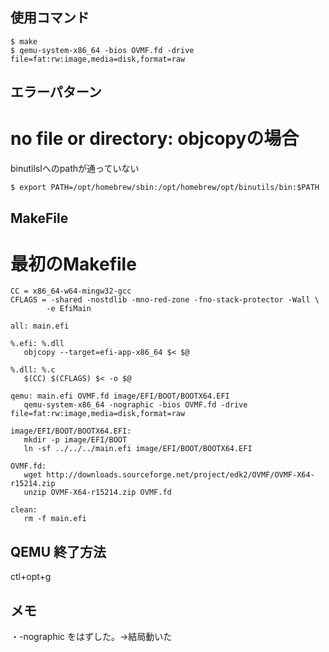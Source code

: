 ## 使用コマンド
```
$ make
$ qemu-system-x86_64 -bios OVMF.fd -drive file=fat:rw:image,media=disk,format=raw
```

## エラーパターン
# no file or directory: objcopyの場合
binutilslへのpathが通っていない
```
$ export PATH=/opt/homebrew/sbin:/opt/homebrew/opt/binutils/bin:$PATH 
```


## MakeFile 
# 最初のMakefile
 ```
 CC = x86_64-w64-mingw32-gcc
CFLAGS = -shared -nostdlib -mno-red-zone -fno-stack-protector -Wall \
         -e EfiMain

all: main.efi

%.efi: %.dll
	objcopy --target=efi-app-x86_64 $< $@

%.dll: %.c
	$(CC) $(CFLAGS) $< -o $@

qemu: main.efi OVMF.fd image/EFI/BOOT/BOOTX64.EFI
	qemu-system-x86_64 -nographic -bios OVMF.fd -drive file=fat:rw:image,media=disk,format=raw

image/EFI/BOOT/BOOTX64.EFI:
	mkdir -p image/EFI/BOOT
	ln -sf ../../../main.efi image/EFI/BOOT/BOOTX64.EFI

OVMF.fd:
	wget http://downloads.sourceforge.net/project/edk2/OVMF/OVMF-X64-r15214.zip
	unzip OVMF-X64-r15214.zip OVMF.fd

clean:
	rm -f main.efi

 ```


 ## QEMU 終了方法
 ctl+opt+g

 ## メモ
 ・-nographic をはずした。->結局動いた
